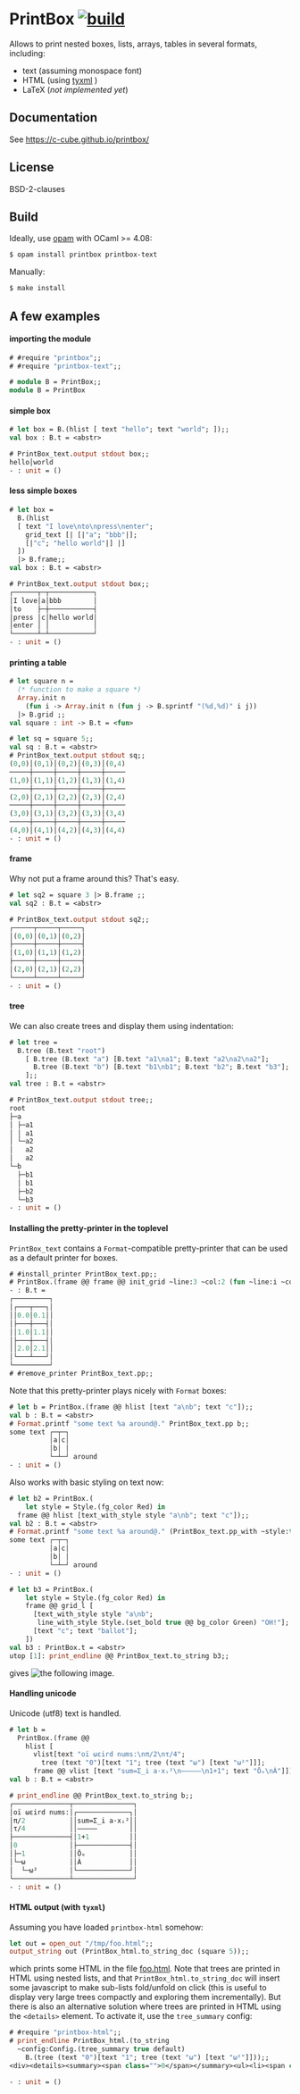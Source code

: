 # PrintBox [![build](https://github.com/c-cube/printbox/actions/workflows/main.yml/badge.svg)](https://github.com/c-cube/printbox/actions/workflows/main.yml)

Allows to print nested boxes, lists, arrays, tables in several formats,
including:

- text (assuming monospace font)
- HTML (using [tyxml](https://github.com/ocsigen/tyxml/) )
- LaTeX (*not implemented yet*)


## Documentation

See https://c-cube.github.io/printbox/

## License

BSD-2-clauses

## Build

Ideally, use [opam](http://opam.ocaml.org/) with OCaml >= 4.08:

```sh non-deterministic=command
$ opam install printbox printbox-text
```

Manually:

```sh non-deterministic=command
$ make install
```

## A few examples

#### importing the module

```ocaml
# #require "printbox";;
# #require "printbox-text";;

# module B = PrintBox;;
module B = PrintBox
```

#### simple box

```ocaml
# let box = B.(hlist [ text "hello"; text "world"; ]);;
val box : B.t = <abstr>

# PrintBox_text.output stdout box;;
hello│world
- : unit = ()
```

#### less simple boxes

```ocaml
# let box =
  B.(hlist
  [ text "I love\nto\npress\nenter";
    grid_text [| [|"a"; "bbb"|];
    [|"c"; "hello world"|] |]
  ])
  |> B.frame;;
val box : B.t = <abstr>

# PrintBox_text.output stdout box;;
┌──────┬─┬───────────┐
│I love│a│bbb        │
│to    ├─┼───────────┤
│press │c│hello world│
│enter │ │           │
└──────┴─┴───────────┘
- : unit = ()
```

#### printing a table

```ocaml
# let square n =
  (* function to make a square *)
  Array.init n
    (fun i -> Array.init n (fun j -> B.sprintf "(%d,%d)" i j))
  |> B.grid ;;
val square : int -> B.t = <fun>

# let sq = square 5;;
val sq : B.t = <abstr>
# PrintBox_text.output stdout sq;;
(0,0)│(0,1)│(0,2)│(0,3)│(0,4)
─────┼─────┼─────┼─────┼─────
(1,0)│(1,1)│(1,2)│(1,3)│(1,4)
─────┼─────┼─────┼─────┼─────
(2,0)│(2,1)│(2,2)│(2,3)│(2,4)
─────┼─────┼─────┼─────┼─────
(3,0)│(3,1)│(3,2)│(3,3)│(3,4)
─────┼─────┼─────┼─────┼─────
(4,0)│(4,1)│(4,2)│(4,3)│(4,4)
- : unit = ()
```

#### frame

Why not put a frame around this? That's easy.

```ocaml
# let sq2 = square 3 |> B.frame ;;
val sq2 : B.t = <abstr>

# PrintBox_text.output stdout sq2;;
┌─────┬─────┬─────┐
│(0,0)│(0,1)│(0,2)│
├─────┼─────┼─────┤
│(1,0)│(1,1)│(1,2)│
├─────┼─────┼─────┤
│(2,0)│(2,1)│(2,2)│
└─────┴─────┴─────┘
- : unit = ()
```

#### tree

We can also create trees and display them using indentation:

```ocaml
# let tree =
  B.tree (B.text "root")
    [ B.tree (B.text "a") [B.text "a1\na1"; B.text "a2\na2\na2"];
      B.tree (B.text "b") [B.text "b1\nb1"; B.text "b2"; B.text "b3"];
    ];;
val tree : B.t = <abstr>

# PrintBox_text.output stdout tree;;
root
├─a
│ ├─a1
│ │ a1
│ └─a2
│   a2
│   a2
└─b
  ├─b1
  │ b1
  ├─b2
  └─b3
- : unit = ()
```

#### Installing the pretty-printer in the toplevel

`PrintBox_text` contains a `Format`-compatible pretty-printer that
can be used as a default printer for boxes.

```ocaml
# #install_printer PrintBox_text.pp;;
# PrintBox.(frame @@ frame @@ init_grid ~line:3 ~col:2 (fun ~line:i ~col:j -> sprintf "%d.%d" i j));;
- : B.t =
┌─────────┐
│┌───┬───┐│
││0.0│0.1││
│├───┼───┤│
││1.0│1.1││
│├───┼───┤│
││2.0│2.1││
│└───┴───┘│
└─────────┘
# #remove_printer PrintBox_text.pp;;
```

Note that this pretty-printer plays nicely with `Format` boxes:

```ocaml
# let b = PrintBox.(frame @@ hlist [text "a\nb"; text "c"]);;
val b : B.t = <abstr>
# Format.printf "some text %a around@." PrintBox_text.pp b;;
some text ┌─┬─┐
          │a│c│
          │b│ │
          └─┴─┘ around
- : unit = ()
```

Also works with basic styling on text now:

```ocaml
# let b2 = PrintBox.(
    let style = Style.(fg_color Red) in
  frame @@ hlist [text_with_style style "a\nb"; text "c"]);;
val b2 : B.t = <abstr>
# Format.printf "some text %a around@." (PrintBox_text.pp_with ~style:true) b2;;
some text ┌─┬─┐
          │a│c│
          │b│ │
          └─┴─┘ around
- : unit = ()
```

```ocaml non-deterministic=command
# let b3 = PrintBox.(
    let style = Style.(fg_color Red) in
    frame @@ grid_l [
      [text_with_style style "a\nb";
       line_with_style Style.(set_bold true @@ bg_color Green) "OH!"];
      [text "c"; text "ballot"];
    ])
val b3 : PrintBox.t = <abstr>
utop [1]: print_endline @@ PrintBox_text.to_string b3;;
```

gives ![the following image](./.screen1.png).

#### Handling unicode

Unicode (utf8) text is handled.

```ocaml
# let b =
  PrintBox.(frame @@
    hlist [
      vlist[text "oï ωεird nums:\nπ/2\nτ/4";
        tree (text "0")[text "1"; tree (text "ω") [text "ω²"]]];
      frame @@ vlist [text "sum=Σ_i a·xᵢ²\n—————\n1+1"; text "Ōₒ\nÀ"]]);;
val b : B.t = <abstr>

# print_endline @@ PrintBox_text.to_string b;;
┌──────────────┬───────────────┐
│oï ωεird nums:│┌─────────────┐│
│π/2           ││sum=Σ_i a·xᵢ²││
│τ/4           ││—————        ││
├──────────────┤│1+1          ││
│0             │├─────────────┤│
│├─1           ││Ōₒ           ││
│└─ω           ││À            ││
│  └─ω²        │└─────────────┘│
└──────────────┴───────────────┘
- : unit = ()
```

#### HTML output (with `tyxml`)

Assuming you have loaded `printbox-html` somehow:

```ocaml non-deterministic=command
let out = open_out "/tmp/foo.html";;
output_string out (PrintBox_html.to_string_doc (square 5));;
```

which prints some HTML in the file [foo.html](docs/foo.html).
Note that trees are printed in HTML using nested lists, and
that `PrintBox_html.to_string_doc` will insert some javascript to
make sub-lists fold/unfold on click (this is useful to display very large
trees compactly and exploring them incrementally). But there is also
an alternative solution where trees are printed in HTML using the
`<details>` element. To activate it, use the `tree_summary` config:

```ocaml
# #require "printbox-html";;
# print_endline PrintBox_html.(to_string
  ~config:Config.(tree_summary true default)
    B.(tree (text "0")[text "1"; tree (text "ω") [text "ω²"]]));;
<div><details><summary><span class="">0</span></summary><ul><li><span class="">1</span></li><li><details><summary><span class="">ω</span></summary><ul><li><span class="">ω²</span></li></ul></details></li></ul></details></div>

- : unit = ()
```
